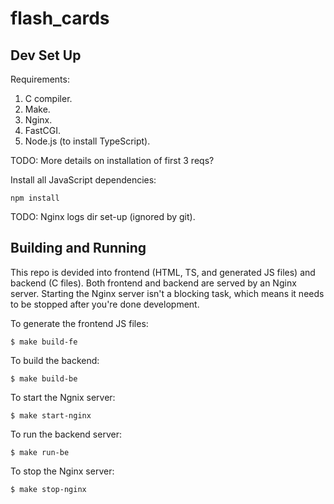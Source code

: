 # flash_cards

## Dev Set Up

Requirements:

1. C compiler.
1. Make.
1. Nginx.
1. FastCGI.
1. Node.js (to install TypeScript).

TODO: More details on installation of first 3 reqs?

Install all JavaScript dependencies:

```
npm install
```

TODO: Nginx logs dir set-up (ignored by git).

## Building and Running

This repo is devided into frontend (HTML, TS, and generated JS files) and backend (C files). Both frontend and backend are served by an Nginx server. Starting the Nginx server isn't a blocking task, which means it needs to be stopped after you're done development.

To generate the frontend JS files:

```
$ make build-fe
```

To build the backend:

```
$ make build-be
```

To start the Ngnix server:

```
$ make start-nginx
```

To run the backend server:

```
$ make run-be
```

To stop the Nginx server:

```
$ make stop-nginx
```
